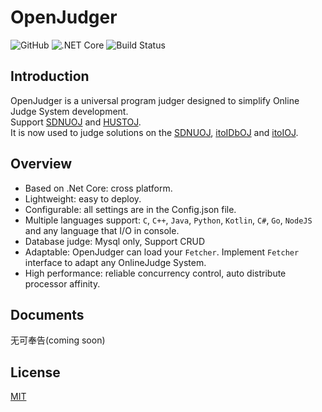 # OpenJudger
![GitHub](https://img.shields.io/github/license/mashape/apistatus.svg)
![.NET Core](https://img.shields.io/badge/.netcore-2.1-brightgreen.svg)
![Build Status](https://travis-ci.com/Azure99/OpenJudger.svg?branch=master)

## Introduction
OpenJudger is a universal program judger designed to simplify Online Judge System development.<br>
Support [SDNUOJ](https://github.com/sdnuacmicpc/sdnuoj) and [HUSTOJ](https://github.com/zhblue/hustoj).<br>
It is now used to judge solutions on the [SDNUOJ](http://www.acmicpc.sdnu.edu.cn/), [itoIDbOJ](http://db.itoi.sd.cn/) and [itoIOJ](http://oj.itoi.sd.cn/).


## Overview
* Based on .Net Core: cross platform.
* Lightweight: easy to deploy.
* Configurable: all settings are in the Config.json file.
* Multiple languages support: `C`, `C++`, `Java`, `Python`, `Kotlin`, `C#`, `Go`, `NodeJS` and any language that I/O in console.
* Database judge: Mysql only, Support CRUD
* Adaptable: OpenJudger can load your `Fetcher`. Implement `Fetcher` interface to adapt any OnlineJudge System.
* High performance: reliable concurrency control, auto distribute processor affinity.

## Documents
无可奉告(coming soon)

## License
[MIT](http://opensource.org/licenses/MIT)
